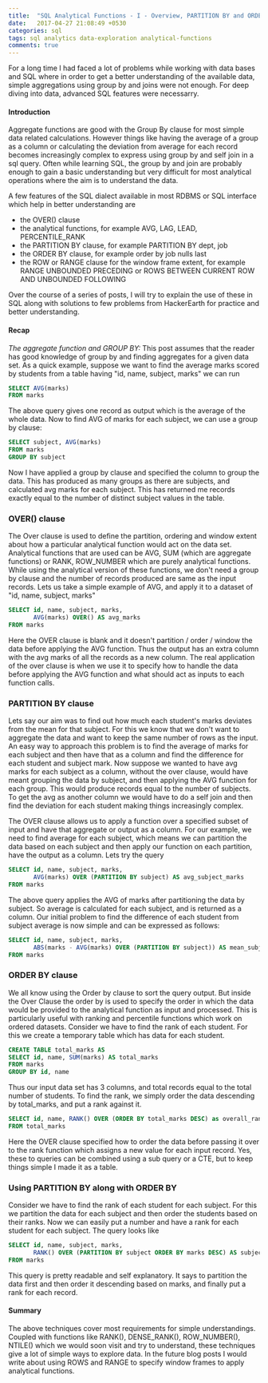 ```yaml
---
title:  "SQL Analytical Functions - I - Overview, PARTITION BY and ORDER BY"
date:   2017-04-27 21:08:49 +0530
categories: sql
tags: sql analytics data-exploration analytical-functions
comments: true
---
```


For a long time I had faced a lot of problems while working with data bases and SQL where in order to get a better understanding of the available data, simple aggregations using group by and joins were not enough. For deep diving into data, advanced SQL features were necessarry.

#### Introduction 
Aggregate functions are good with the Group By clause for most simple data related calculations. However things like having the average of a group as a column or calculating the deviation from average for each record becomes increasingly complex to express using group by and self join in a sql query.
Often while learning SQL, the group by and join are probably enough to gain a basic understanding but very difficult for most analytical operations where the aim is to understand the data.

A few features of the SQL dialect available in most RDBMS or SQL interface which help in better understanding are 
 - the OVER() clause
 - the analytical functions, for example AVG, LAG, LEAD, PERCENTILE_RANK
 - the PARTITION BY clause, for example PARTITION BY dept, job
 - the ORDER BY clause, for example order by job nulls last
 - the ROW or RANGE clause for the window frame extent, for example RANGE UNBOUNDED PRECEDING or ROWS BETWEEN CURRENT ROW AND UNBOUNDED FOLLOWING
 
Over the course of a series of posts, I will try to explain the use of these in SQL along with solutions to few problems from HackerEarth for practice and better understanding.

#### Recap
*The aggregate function and GROUP BY:* This post assumes that the reader has good knowledge of group by and finding aggregates for a given data set.
As a quick example, suppose we want to find the average marks scored by students from a table having "id, name, subject, marks" we can run
```sql
SELECT AVG(marks) 
FROM marks
```
The above query gives one record as output which is the average of the whole data.
Now to find AVG of marks for each subject, we can use a group by clause:
```sql
SELECT subject, AVG(marks) 
FROM marks 
GROUP BY subject
```
Now I have applied a group by clause and specified the column to group the data. This has produced as many groups as there are subjects, and calculated avg marks for each subject. This has returned me records exactly equal to the number of distinct subject values in the table.


### OVER() clause
The Over clause is used to define the partition, ordering and window extent about how a particular analytical function would act on the data set.
Analytical functions that are used can be AVG, SUM (which are aggregate functions) or RANK, ROW_NUMBER which are purely analytical functions. While using the analytical version of these functions, we don't need a group by clause and the number of records produced are same as the input records.
Lets us take a simple example of AVG, and apply it to a dataset of "id, name, subject, marks"
```sql
SELECT id, name, subject, marks,
       AVG(marks) OVER() AS avg_marks
FROM marks
```
Here the OVER clause is blank and it doesn't partition / order / window the data before applying the AVG function. Thus the output has an extra column with the avg marks of all the records as a new column.
The real application of the over clause is when we use it to specify how to handle the data before applying the AVG function and what should act as inputs to each function calls.


### PARTITION BY clause
Lets say our aim was to find out how much each student's marks deviates from the mean for that subject. For this we know that we don't want to aggregate the data and want to keep the same number of rows as the input.
An easy way to approach this problem is to find the average of marks for each subject and then have that as a column and find the difference for each student and subject mark.
Now suppose we wanted to have avg marks for each subject as a column, without the over clause, would have meant grouping the data by subject, and then applying the AVG function for each group.
This would produce records equal to the number of subjects. To get the avg as another column we would have to do a self join and then find the deviation for each student making things increasingly complex.

The OVER clause allows us to apply a function over a specified subset of input and have that aggregate or output as a column.
For our example, we need to find average for each subject, which means we can partition the data based on each subject and then apply our function on each partition, have the output as a column.
Lets try the query
```sql
SELECT id, name, subject, marks,
       AVG(marks) OVER (PARTITION BY subject) AS avg_subject_marks
FROM marks
```
The above query applies the AVG of marks after partitioning the data by subject. So average is calculated for each subject, and is returned as a column.
Our initial problem to find the difference of each student from subject average is now simple and can be expressed as follows:
```sql
SELECT id, name, subject, marks,
       ABS(marks - AVG(marks) OVER (PARTITION BY subject)) AS mean_subject_diff
FROM marks
```


### ORDER BY clause
We all know using the Order by clause to sort the query output. But inside the Over Clause the order by is used to specify the order in which the data would be provided to the analytical function as input and processed.
This is particularly useful with ranking and percentile functions which work on ordered datasets.
Consider we have to find the rank of each student. For this we create a temporary table which has data for each student.
```sql
CREATE TABLE total_marks AS
SELECT id, name, SUM(marks) AS total_marks
FROM marks
GROUP BY id, name
```
Thus our input data set has 3 columns, and total records equal to the total number of students.
To find the rank, we simply order the data descending by total_marks, and put a rank against it.
```sql
SELECT id, name, RANK() OVER (ORDER BY total_marks DESC) as overall_rank
FROM total_marks
```
Here the OVER clause specified how to order the data before passing it over to the rank function which assigns a new value for each input record.
Yes, these to queries can be combined using a sub query or a CTE, but to keep things simple I made it as a table.


### Using PARTITION BY along with ORDER BY
Consider we have to find the rank of each student for each subject. For this we partition the data for each subject and then order the students based on their ranks. Now we can easily put a number and have a rank for each student for each subject.
The query looks like

```sql
SELECT id, name, subject, marks,
       RANK() OVER (PARTITION BY subject ORDER BY marks DESC) AS subject_rank
FROM marks
```
This query is pretty readable and self explanatory. It says to partition the data first and then order it descending based on marks, and finally put a rank for each record.

#### Summary
The above techniques cover most requirements for simple understandings. Coupled with functions like RANK(), DENSE_RANK(), ROW_NUMBER(), NTILE() which we would soon visit and try to understand, these techniques give a lot of simple ways to explore data.
In the future blog posts I would write about using ROWS and RANGE to specify window frames to apply analytical functions.
 